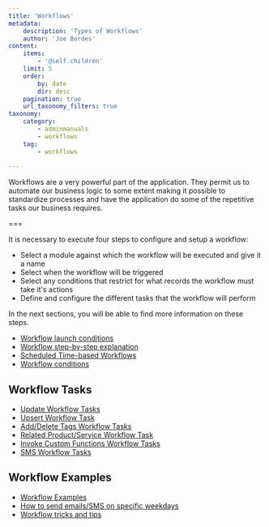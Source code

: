 ```yaml
---
title: 'Workflows'
metadata:
    description: 'Types of Workflows'
    author: 'Joe Bordes'
content:
    items:
        - '@self.children'
    limit: 5
    order:
        by: date
        dir: desc
    pagination: true
    url_taxonomy_filters: true
taxonomy:
    category:
        - adminmanuals
        - workflows
    tag:
        - workflows
        
---
```


Workflows are a very powerful part of the application. They permit us to automate our business logic to some extent making it possible to standardize processes and have the application do some of the repetitive tasks our business requires.

===

It is necessary to execute four steps to configure and setup a workflow:

- Select a module against which the workflow will be executed and give it a name
- Select when the workflow will be triggered
- Select any conditions that restrict for what records the workflow must take it's actions
- Define and configure the different tasks that the workflow will perform

In the next sections, you will be able to find more information on these steps.

- [Workflow launch conditions](10.workflow/10.workflow_launch_conditions)
- [Workflow step-by-step explanation](11.workflow_stepbystep)
- [Scheduled Time-based Workflows](05.scheduled_workflows)
- [Workflow conditions](08.workflow_conditions)

## Workflow Tasks

- [Update Workflow Tasks](06.update_workflows)
- [Upsert Workflow Task](07.upsert_workflows)
- [Add/Delete Tags Workflow Tasks](01.addeltag_workflows)
- [Related Product/Service Workflow Task](04.relateproductservice_workflows)
- [Invoke Custom Functions Workflow Tasks](03.invokecustomfunction_workflows)
- [SMS Workflow Tasks](../../04.user-manual/smsnotifier#sms-task-with-work-flow)

## Workflow Examples

- [Workflow Examples](09.workflow_examples)
- [How to send emails/SMS on specific weekdays](13.workflow_weekendwarning)
- [Workflow tricks and tips](12.workflow_tricksandtips)
